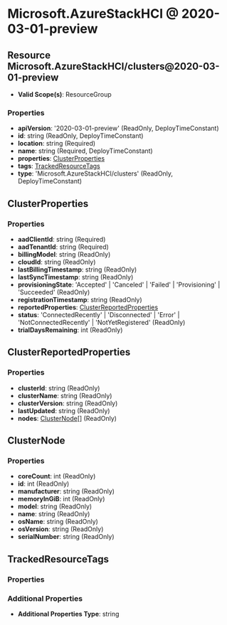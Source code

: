# Microsoft.AzureStackHCI @ 2020-03-01-preview

## Resource Microsoft.AzureStackHCI/clusters@2020-03-01-preview
* **Valid Scope(s)**: ResourceGroup
### Properties
* **apiVersion**: '2020-03-01-preview' (ReadOnly, DeployTimeConstant)
* **id**: string (ReadOnly, DeployTimeConstant)
* **location**: string (Required)
* **name**: string (Required, DeployTimeConstant)
* **properties**: [ClusterProperties](#clusterproperties)
* **tags**: [TrackedResourceTags](#trackedresourcetags)
* **type**: 'Microsoft.AzureStackHCI/clusters' (ReadOnly, DeployTimeConstant)

## ClusterProperties
### Properties
* **aadClientId**: string (Required)
* **aadTenantId**: string (Required)
* **billingModel**: string (ReadOnly)
* **cloudId**: string (ReadOnly)
* **lastBillingTimestamp**: string (ReadOnly)
* **lastSyncTimestamp**: string (ReadOnly)
* **provisioningState**: 'Accepted' | 'Canceled' | 'Failed' | 'Provisioning' | 'Succeeded' (ReadOnly)
* **registrationTimestamp**: string (ReadOnly)
* **reportedProperties**: [ClusterReportedProperties](#clusterreportedproperties)
* **status**: 'ConnectedRecently' | 'Disconnected' | 'Error' | 'NotConnectedRecently' | 'NotYetRegistered' (ReadOnly)
* **trialDaysRemaining**: int (ReadOnly)

## ClusterReportedProperties
### Properties
* **clusterId**: string (ReadOnly)
* **clusterName**: string (ReadOnly)
* **clusterVersion**: string (ReadOnly)
* **lastUpdated**: string (ReadOnly)
* **nodes**: [ClusterNode](#clusternode)[] (ReadOnly)

## ClusterNode
### Properties
* **coreCount**: int (ReadOnly)
* **id**: int (ReadOnly)
* **manufacturer**: string (ReadOnly)
* **memoryInGiB**: int (ReadOnly)
* **model**: string (ReadOnly)
* **name**: string (ReadOnly)
* **osName**: string (ReadOnly)
* **osVersion**: string (ReadOnly)
* **serialNumber**: string (ReadOnly)

## TrackedResourceTags
### Properties
### Additional Properties
* **Additional Properties Type**: string

